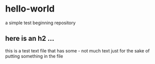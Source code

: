 # hello-world
a simple test beginning repository

## here is an h2 ...
this is a test text file that has some - not much text just for the sake
of putting something in the file
